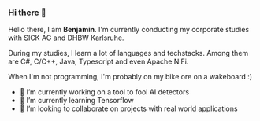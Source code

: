 ### Hi there 👋

Hello there, I am **Benjamin**. I'm currently conducting my corporate studies with SICK AG and DHBW Karlsruhe.

During my studies, I learn a lot of languages and techstacks. Among them are C#, C/C++, Java, Typescript and even Apache NiFi.

When I'm not programming, I'm probably on my bike ore on a wakeboard :) 

- 🔭 I’m currently working on a tool to fool AI detectors
- 🌱 I’m currently learning Tensorflow
- 👯 I’m looking to collaborate on projects with real world applications
